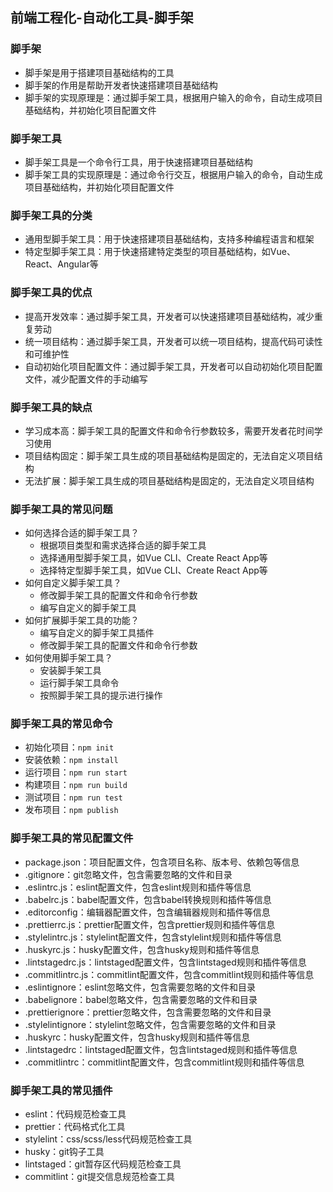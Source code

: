## 前端工程化-自动化工具-脚手架

### 脚手架

- 脚手架是用于搭建项目基础结构的工具
- 脚手架的作用是帮助开发者快速搭建项目基础结构
- 脚手架的实现原理是：通过脚手架工具，根据用户输入的命令，自动生成项目基础结构，并初始化项目配置文件

### 脚手架工具

- 脚手架工具是一个命令行工具，用于快速搭建项目基础结构
- 脚手架工具的实现原理是：通过命令行交互，根据用户输入的命令，自动生成项目基础结构，并初始化项目配置文件

### 脚手架工具的分类

- 通用型脚手架工具：用于快速搭建项目基础结构，支持多种编程语言和框架
- 特定型脚手架工具：用于快速搭建特定类型的项目基础结构，如Vue、React、Angular等

### 脚手架工具的优点

- 提高开发效率：通过脚手架工具，开发者可以快速搭建项目基础结构，减少重复劳动
- 统一项目结构：通过脚手架工具，开发者可以统一项目结构，提高代码可读性和可维护性
- 自动初始化项目配置文件：通过脚手架工具，开发者可以自动初始化项目配置文件，减少配置文件的手动编写

### 脚手架工具的缺点

- 学习成本高：脚手架工具的配置文件和命令行参数较多，需要开发者花时间学习使用
- 项目结构固定：脚手架工具生成的项目基础结构是固定的，无法自定义项目结构
- 无法扩展：脚手架工具生成的项目基础结构是固定的，无法自定义项目结构

### 脚手架工具的常见问题

- 如何选择合适的脚手架工具？
  - 根据项目类型和需求选择合适的脚手架工具
  - 选择通用型脚手架工具，如Vue CLI、Create React App等
  - 选择特定型脚手架工具，如Vue CLI、Create React App等
- 如何自定义脚手架工具？
  - 修改脚手架工具的配置文件和命令行参数
  - 编写自定义的脚手架工具
- 如何扩展脚手架工具的功能？
  - 编写自定义的脚手架工具插件
  - 修改脚手架工具的配置文件和命令行参数
- 如何使用脚手架工具？
  - 安装脚手架工具
  - 运行脚手架工具命令
  - 按照脚手架工具的提示进行操作

### 脚手架工具的常见命令

- 初始化项目：`npm init`
- 安装依赖：`npm install`
- 运行项目：`npm run start`
- 构建项目：`npm run build`
- 测试项目：`npm run test`
- 发布项目：`npm publish`

### 脚手架工具的常见配置文件

- package.json：项目配置文件，包含项目名称、版本号、依赖包等信息
- .gitignore：git忽略文件，包含需要忽略的文件和目录
- .eslintrc.js：eslint配置文件，包含eslint规则和插件等信息
- .babelrc.js：babel配置文件，包含babel转换规则和插件等信息
- .editorconfig：编辑器配置文件，包含编辑器规则和插件等信息
- .prettierrc.js：prettier配置文件，包含prettier规则和插件等信息
- .stylelintrc.js：stylelint配置文件，包含stylelint规则和插件等信息
- .huskyrc.js：husky配置文件，包含husky规则和插件等信息
- .lintstagedrc.js：lintstaged配置文件，包含lintstaged规则和插件等信息
- .commitlintrc.js：commitlint配置文件，包含commitlint规则和插件等信息
- .eslintignore：eslint忽略文件，包含需要忽略的文件和目录
- .babelignore：babel忽略文件，包含需要忽略的文件和目录
- .prettierignore：prettier忽略文件，包含需要忽略的文件和目录
- .stylelintignore：stylelint忽略文件，包含需要忽略的文件和目录
- .huskyrc：husky配置文件，包含husky规则和插件等信息
- .lintstagedrc：lintstaged配置文件，包含lintstaged规则和插件等信息
- .commitlintrc：commitlint配置文件，包含commitlint规则和插件等信息

### 脚手架工具的常见插件

- eslint：代码规范检查工具
- prettier：代码格式化工具
- stylelint：css/scss/less代码规范检查工具
- husky：git钩子工具
- lintstaged：git暂存区代码规范检查工具
- commitlint：git提交信息规范检查工具


